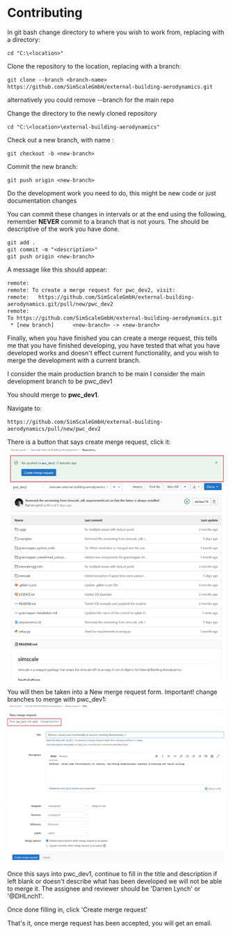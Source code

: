 # Contributing

In git bash change directory to where you wish to work from, replacing <location> with a directory:

    cd "C:\<location>"

Clone the repository to the location, replacing <branch-name> with a branch:

    git clone --branch <branch-name> https://github.com/SimScaleGmbH/external-building-aerodynamics.git

alternatively you could remove --branch <branch-name> for the main repo

Change the directory to the newly cloned repository

    cd "C:\<location>\external-building-aerodynamics"

Check out a new branch, with name <new-branch>:

    git checkout -b <new-branch>

Commit the new branch:

    git push origin <new-branch>

Do the development work you need to do, this might be new code or just documentation changes

You can commit these changes in intervals or at the end using the following, 
remember **NEVER** commit to a branch that is not yours. The <description> should 
be descriptive of the work you have done.

    git add .
    git commit -m "<description>"
    git push origin <new-branch>

A message like this should appear:

    remote:
    remote: To create a merge request for pwc_dev2, visit:
    remote:   https://github.com/SimScaleGmbH/external-building-aerodynamics.git/pull/new/pwc_dev2
    remote:
    To https://github.com/SimScaleGmbH/external-building-aerodynamics.git
     * [new branch]      <new-branch> -> <new-branch>

Finally, when you have finished you can create a merge request, this tells me
that you have finished developing, you have tested that what you have developed
works and doesn't effect current functionality, and you wish to merge the development
with a current branch. 

I consider the main production branch to be main
I consider the main development branch to be pwc_dev1

You should merge to **pwc_dev1**.

Navigate to:

    https://github.com/SimScaleGmbH/external-building-aerodynamics/pull/new/pwc_dev2

There is a button that says create merge request, click it:
![image info](./images/commit_documentation_images/merge_request.JPG)

You will then be taken into a New merge request form. Important! change branches to merge with pwc_dev1:
![image info](./images/commit_documentation_images/change_branch.JPG)

Once this says <new-branch> into pwc_dev1, continue to fill in the title and 
description if left blank or doesn't describe what has been developed we will not
be able to merge it. The assignee and reviewer should be 'Darren Lynch' or '@DHLnch1'.

Once done filling in, click 'Create merge request'

That's it, once merge request has been accepted, you will get an email. 